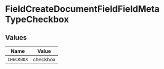 # FieldCreateDocumentFieldFieldMetaTypeCheckbox


## Values

| Name       | Value      |
| ---------- | ---------- |
| `CHECKBOX` | checkbox   |